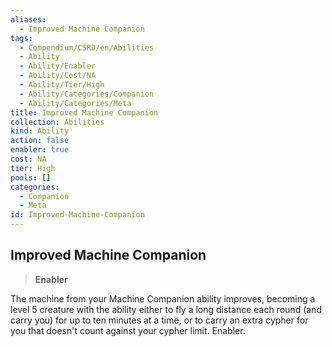 ```yaml
---
aliases:
  - Improved Machine Companion
tags:
  - Compendium/CSRD/en/Abilities
  - Ability
  - Ability/Enabler
  - Ability/Cost/NA
  - Ability/Tier/High
  - Ability/Categories/Companion
  - Ability/Categories/Meta
title: Improved Machine Companion
collection: Abilities
kind: Ability
action: false
enabler: true
cost: NA
tier: High
pools: []
categories:
  - Companion
  - Meta
id: Improved-Machine-Companion
---
```

## Improved Machine Companion    
>**Enabler**  
    
The machine from your Machine Companion ability improves, becoming a level 5 creature with the ability either to fly a long distance each round (and carry you) for up to ten minutes at a time, or to carry an extra cypher for you that doesn't count against your cypher limit. Enabler.
